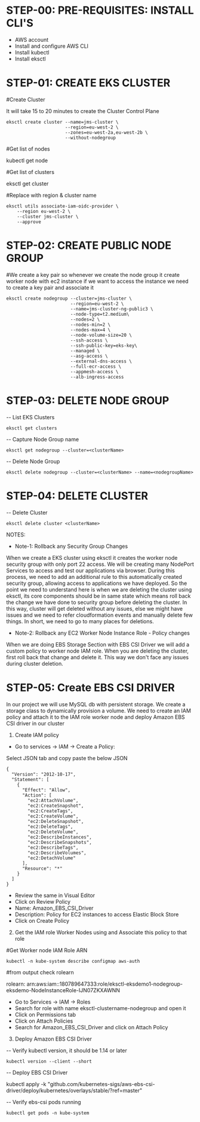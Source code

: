 # STEP-00: PRE-REQUISITES: INSTALL CLI'S

- AWS account 
- Install and configure AWS CLI
- Install kubectl
- Install eksctl

# STEP-01: CREATE EKS CLUSTER

#Create Cluster

It will take 15 to 20 minutes to create the Cluster Control Plane 

    eksctl create cluster --name=jms-cluster \
                          --region=eu-west-2 \
                          --zones=eu-west-2a,eu-west-2b \
                          --without-nodegroup 

#Get list of nodes

  kubectl get node

#Get list of clusters

  eksctl get cluster 

#Replace with region & cluster name

    eksctl utils associate-iam-oidc-provider \
        --region eu-west-2 \
        --cluster jms-cluster \
        --approve

# STEP-02: CREATE PUBLIC NODE GROUP

#We create a key pair so whenever we create the node group it create worker node with ec2 instance if we want to access the instance we need to create a key pair and associate it

    eksctl create nodegroup --cluster=jms-cluster \
                            --region=eu-west-2 \
                            --name=jms-cluster-ng-public3 \
                            --node-type=t2.medium\
                            --nodes=2 \
                            --nodes-min=2 \
                            --nodes-max=4 \
                            --node-volume-size=20 \
                            --ssh-access \
                            --ssh-public-key=eks-key\
                            --managed \
                            --asg-access \
                            --external-dns-access \
                            --full-ecr-access \
                            --appmesh-access \
                            --alb-ingress-access 

# STEP-03: DELETE NODE GROUP

-- List EKS Clusters

    eksctl get clusters

-- Capture Node Group name

    eksctl get nodegroup --cluster=<clusterName>

-- Delete Node Group

    eksctl delete nodegroup --cluster=<clusterName> --name=<nodegroupName>

# STEP-04: DELETE CLUSTER

-- Delete Cluster

    eksctl delete cluster <clusterName>


NOTES:

- Note-1: Rollback any Security Group Changes

When we create a EKS cluster using eksctl it creates the worker node security group with only port 22 access.
We will be creating many NodePort Services to access and test our applications via browser.
During this process, we need to add an additional rule to this automatically created security group, allowing access to  applications we have deployed.
So the point we need to understand here is when we are deleting the cluster using eksctl, its core components should be in same state which means roll back the change we have done to security group before deleting the cluster.
In this way, cluster will get deleted without any issues, else we might have issues and we need to refer cloudformation events and manually delete few things. In short, we need to go to many places for deletions.

- Note-2: Rollback any EC2 Worker Node Instance Role - Policy changes

When we are doing EBS Storage Section with EBS CSI Driver we will add a custom policy to worker node IAM role.
When you are deleting the cluster, first roll back that change and delete it.
This way we don't face any issues during cluster deletion.

# STEP-05: Create EBS CSI DRIVER 

In our project we will use MySQL db with persistent storage. We create a storage class to dynamically provision a volume. We need to create an IAM policy and attach it to the IAM role worker node and deploy Amazon EBS CSI driver in our cluster

1) Create IAM policy 

- Go to services -> IAM -> Create a Policy:

Select JSON tab and copy paste the below JSON

    {
      "Version": "2012-10-17",
      "Statement": [
        {
          "Effect": "Allow",
          "Action": [
            "ec2:AttachVolume",
            "ec2:CreateSnapshot",
            "ec2:CreateTags",
            "ec2:CreateVolume",
            "ec2:DeleteSnapshot",
            "ec2:DeleteTags",
            "ec2:DeleteVolume",
            "ec2:DescribeInstances",
            "ec2:DescribeSnapshots",
            "ec2:DescribeTags",
            "ec2:DescribeVolumes",
            "ec2:DetachVolume"
          ],
          "Resource": "*"
        }
      ]
    }

- Review the same in Visual Editor
- Click on Review Policy
- Name: Amazon_EBS_CSI_Driver
- Description: Policy for EC2 instances to access Elastic Block Store
- Click on Create Policy

2) Get the IAM role Worker Nodes using and Associate this policy to that role

#Get Worker node IAM Role ARN

    kubectl -n kube-system describe configmap aws-auth

#from output check rolearn

rolearn: arn:aws:iam::180789647333:role/eksctl-eksdemo1-nodegroup-eksdemo-NodeInstanceRole-IJN07ZKXAWNN

- Go to Services -> IAM -> Roles
- Search for role with name eksctl-clustername-nodegroup and open it
- Click on Permissions tab
- Click on Attach Policies
- Search for Amazon_EBS_CSI_Driver and click on Attach Policy

3) Deploy Amazon EBS CSI Driver

-- Verify kubectl version, it should be 1.14 or later

    kubectl version --client --short

-- Deploy EBS CSI Driver

   kubectl apply -k "github.com/kubernetes-sigs/aws-ebs-csi-driver/deploy/kubernetes/overlays/stable/?ref=master"

-- Verify ebs-csi pods running

    kubectl get pods -n kube-system
